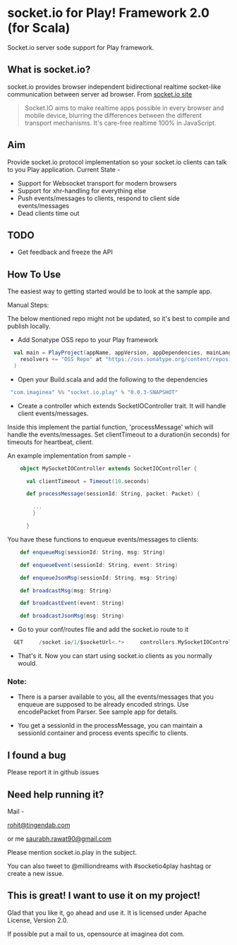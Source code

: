 # socket.io for Play! Framework 2.0 (for Scala)

Socket.io server sode support for Play framework.

## What is socket.io?

socket.io provides browser independent bidirectional realtime socket-like communication between server ad browser. 
From [socket.io site](http://socket.io/)
>
> Socket.IO aims to make realtime apps possible in every browser and mobile device, blurring the differences between the different transport mechanisms. It's care-free realtime 100% in JavaScript.
>

## Aim

Provide socket.io protocol implementation so your socket.io clients can talk to you Play application.
Current State - 

* Support for Websocket transport for modern browsers
* Support for xhr-handling for everything else
* Push events/messages to clients, respond to client side events/messages
* Dead clients time out

## TODO

* Get feedback and freeze the API

## How To Use

The easiest way to getting started would be to look at the sample app.

Manual Steps:

The below mentioned repo might not be updated, so it's best to compile and publish locally.

* Add Sonatype OSS repo to your Play framework

```scala
  val main = PlayProject(appName, appVersion, appDependencies, mainLang = SCALA).settings(
    resolvers += "OSS Repo" at "https://oss.sonatype.org/content/repositories/snapshots"
  )
```
* Open your Build.scala and add the following to the dependencies

```scala
 "com.imaginea" %% "socket.io.play" % "0.0.3-SNAPSHOT"
```
* Create a controller which extends SocketIOController trait. It will handle client events/messages.

Inside this implement the partial function, 'processMessage' which will handle the events/messages. Set clientTimeout to a duration(in seconds) for timeouts for heartbeat, client.

An example implementation from sample -

```scala
    object MySocketIOController extends SocketIOController {

      val clientTimeout = Timeout(10.seconds)

      def processMessage(sessionId: String, packet: Packet) {

        ...
        }

      }
```

You have these functions to enqueue events/messages to clients:

```scala
    def enqueueMsg(sessionId: String, msg: String) 

    def enqueueEvent(sessionId: String, event: String)

    def enqueueJsonMsg(sessionId: String, msg: String)

    def broadcastMsg(msg: String)

    def broadcastEvent(event: String)

    def broadcastJsonMsg(msg: String)
```

* Go to your conf/routes file and add the socket.io route to it

```scala
  GET     /socket.io/1/$socketUrl<.*>     controllers.MySocketIOController.handler(socketUrl)
```

* That's it. Now you can start using socket.io clients as you normally would.


### Note:

* There is a parser available to you, all the events/messages that you enqueue are supposed to be already encoded strings.
  Use encodePacket from Parser. See sample app for details.

* You get a sessionId in the processMessage, you can maintain a sessionId container and process events specific to clients.


## I found a bug

Please report it in github issues

## Need help running it?

Mail -

rohit@tingendab.com 

or me saurabh.rawat90@gmail.com

Please mention socket.io.play in the subject.

You can also tweet to @milliondreams with #socketio4play hashtag or create a new issue.

## This is great! I want to use it on my project!

Glad that you like it, go ahead and use it. It is licensed under Apache License, Version 2.0.

If possible put a mail to us, opensource at imaginea dot com.
